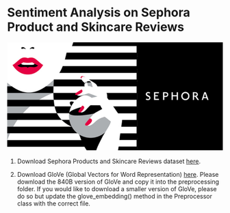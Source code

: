 # Sentiment Analysis on Sephora Product and Skincare Reviews

![Sephora Sentiment Analyis](https://github.com/pratyushmohit/sephora-sentiment-analysis/blob/main/blob/cover.jpg)

1. Download Sephora Products and Skincare Reviews dataset [here](https://www.kaggle.com/datasets/nadyinky/sephora-products-and-skincare-reviews). 

2. Download GloVe (Global Vectors for Word Representation) [here](https://nlp.stanford.edu/projects/glove/). Please download the 840B version of GloVe and copy it into the preprocessing folder. If you would like to download a smaller version of GloVe, please do so but update the glove_embedding() method in the Preprocessor class with the correct file.